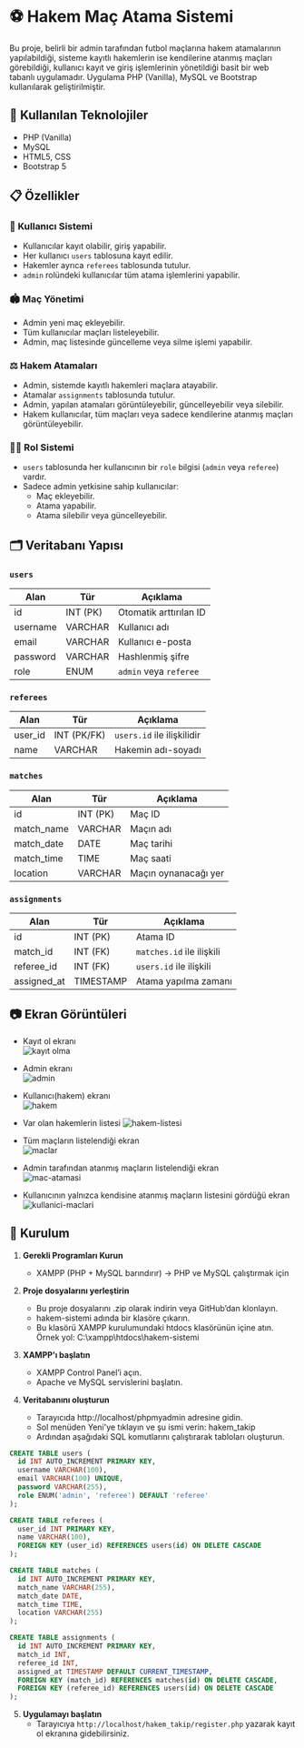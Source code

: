 # ⚽ Hakem Maç Atama Sistemi

Bu proje, belirli bir admin tarafından futbol maçlarına hakem atamalarının yapılabildiği, sisteme kayıtlı hakemlerin ise kendilerine atanmış maçları görebildiği, kullanıcı kayıt ve giriş işlemlerinin yönetildiği basit bir web tabanlı uygulamadır. Uygulama PHP (Vanilla), MySQL ve Bootstrap kullanılarak geliştirilmiştir.

## 🔧 Kullanılan Teknolojiler

- PHP (Vanilla)
- MySQL 
- HTML5, CSS
- Bootstrap 5

## 📋 Özellikler

### 👥 Kullanıcı Sistemi
- Kullanıcılar kayıt olabilir, giriş yapabilir.
- Her kullanıcı `users` tablosuna kayıt edilir.
- Hakemler ayrıca `referees` tablosunda tutulur.
- `admin` rolündeki kullanıcılar tüm atama işlemlerini yapabilir.

### 🏟️ Maç Yönetimi
- Admin yeni maç ekleyebilir.
- Tüm kullanıcılar maçları listeleyebilir.
- Admin, maç listesinde güncelleme veya silme işlemi yapabilir.

### ⚖️ Hakem Atamaları
- Admin, sistemde kayıtlı hakemleri maçlara atayabilir.
- Atamalar `assignments` tablosunda tutulur.
- Admin, yapılan atamaları görüntüleyebilir, güncelleyebilir veya silebilir.
- Hakem kullanıcılar, tüm maçları veya sadece kendilerine atanmış maçları görüntüleyebilir.

### 🧑‍⚖️ Rol Sistemi
- `users` tablosunda her kullanıcının bir `role` bilgisi (`admin` veya `referee`) vardır.
- Sadece admin yetkisine sahip kullanıcılar:
  - Maç ekleyebilir.
  - Atama yapabilir.
  - Atama silebilir veya güncelleyebilir.

## 🗂️ Veritabanı Yapısı

### `users`  
| Alan         | Tür          | Açıklama                     |
|--------------|--------------|------------------------------|
| id           | INT (PK)     | Otomatik arttırılan ID       |
| username     | VARCHAR      | Kullanıcı adı                |
| email        | VARCHAR      | Kullanıcı e-posta            |
| password     | VARCHAR      | Hashlenmiş şifre             |
| role         | ENUM         | `admin` veya `referee`       |

### `referees`  
| Alan         | Tür          | Açıklama                     |
|--------------|--------------|------------------------------|
| user_id      | INT (PK/FK)  | `users.id` ile ilişkilidir   |
| name         | VARCHAR      | Hakemin adı-soyadı           |

### `matches`  
| Alan         | Tür          | Açıklama                     |
|--------------|--------------|------------------------------|
| id           | INT (PK)     | Maç ID                       |
| match_name   | VARCHAR      | Maçın adı                    |
| match_date   | DATE         | Maç tarihi                   |
| match_time   | TIME         | Maç saati                    |
| location     | VARCHAR      | Maçın oynanacağı yer         |

### `assignments`  
| Alan         | Tür          | Açıklama                     |
|--------------|--------------|------------------------------|
| id           | INT (PK)     | Atama ID                     |
| match_id     | INT (FK)     | `matches.id` ile ilişkili    |
| referee_id   | INT (FK)     | `users.id` ile ilişkili      |
| assigned_at  | TIMESTAMP    | Atama yapılma zamanı         |

## 📷 Ekran Görüntüleri

- Kayıt ol ekranı  
![kayıt olma](img/kayıt_ol_ekranı.png)

- Admin ekranı  
![admin](img/admin_ekranı.png)  

- Kullanıcı(hakem) ekranı  
![hakem](img/kullanici_ekrani.png)  

- Var olan hakemlerin listesi
![hakem-listesi](img/hakem_listesi.png)  

- Tüm maçların listelendiği ekran  
![maclar](img/tum_maclar.png)

- Admin tarafından atanmış maçların listelendiği ekran  
![mac-atamasi](img/mac_atamalari.png)  

- Kullanıcının yalnızca kendisine atanmış maçların listesini gördüğü ekran
![kullanici-maclari](img/kullanici_maclari.png)  


## 🚀 Kurulum

1. **Gerekli Programları Kurun**
    - XAMPP (PHP + MySQL barındırır) → PHP ve MySQL çalıştırmak için

2. **Proje dosyalarını yerleştirin**
   - Bu proje dosyalarını .zip olarak indirin veya GitHub’dan klonlayın.
   - hakem-sistemi adında bir klasöre çıkarın.
   - Bu klasörü XAMPP kurulumundaki htdocs klasörünün içine atın. Örnek yol: C:\xampp\htdocs\hakem-sistemi

3. **XAMPP'ı başlatın**
    - XAMPP Control Panel’i açın.
    - Apache ve MySQL servislerini başlatın.

4. **Veritabanını oluşturun**
    - Tarayıcıda http://localhost/phpmyadmin adresine gidin.
    - Sol menüden Yeni'ye tıklayın ve şu ismi verin: hakem_takip
    - Ardından aşağıdaki SQL komutlarını çalıştırarak tabloları oluşturun.  

``` sql 
CREATE TABLE users (
  id INT AUTO_INCREMENT PRIMARY KEY,
  username VARCHAR(100),
  email VARCHAR(100) UNIQUE,
  password VARCHAR(255),
  role ENUM('admin', 'referee') DEFAULT 'referee'
);

CREATE TABLE referees (
  user_id INT PRIMARY KEY,
  name VARCHAR(100),
  FOREIGN KEY (user_id) REFERENCES users(id) ON DELETE CASCADE
);

CREATE TABLE matches (
  id INT AUTO_INCREMENT PRIMARY KEY,
  match_name VARCHAR(255),
  match_date DATE,
  match_time TIME,
  location VARCHAR(255)
);

CREATE TABLE assignments (
  id INT AUTO_INCREMENT PRIMARY KEY,
  match_id INT,
  referee_id INT,
  assigned_at TIMESTAMP DEFAULT CURRENT_TIMESTAMP,
  FOREIGN KEY (match_id) REFERENCES matches(id) ON DELETE CASCADE,
  FOREIGN KEY (referee_id) REFERENCES users(id) ON DELETE CASCADE
); 
```

5. **Uygulamayı başlatın**
   - Tarayıcıya `http://localhost/hakem_takip/register.php` yazarak kayıt ol ekranına gidebilirsiniz.


